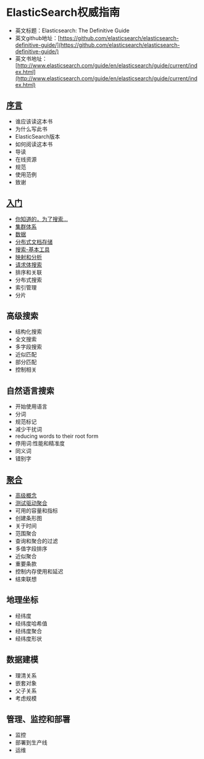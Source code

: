 ElasticSearch权威指南
===================================

* 英文标题：Elasticsearch: The Definitive Guide
* 英文github地址：[https://github.com/elasticsearch/elasticsearch-definitive-guide/](https://github.com/elasticsearch/elasticsearch-definitive-guide/)
* 英文书地址：[http://www.elasticsearch.com/guide/en/elasticsearch/guide/current/index.html](http://www.elasticsearch.com/guide/en/elasticsearch/guide/current/index.html)

[序言](preface.md)
---------
* 谁应该读这本书
* 为什么写此书
* ElasticSearch版本
* 如何阅读这本书
* 导读
* 在线资源
* 规范
* 使用范例
* 致谢

[入门](getting-started/README.md)
------------------------------
* [你知道的，为了搜索...](getting-started/you-know-for-search/README.MD)
* [集群体系](getting-started/distributed-cluster/README.MD)
* [数据](getting-started/data-in-data-out/README.MD)
* [分布式文档存储](getting-started/distributed-document-store/README.MD)
* [搜索-基本工具](getting-started/search/README.MD)
* [映射和分析](getting-started/mapping-analysis/README.MD)
* [请求体搜索](getting-started/full-body-request/README.MD)
* 排序和关联
* 分布式搜索
* 索引管理
* 分片

高级搜索
--------
* 结构化搜索
* 全文搜索
* 多字段搜索
* 近似匹配
* 部分匹配
* 控制相关

自然语言搜索
------------
* 开始使用语言
* 分词
* 规范标记
* 减少干扰词
* reducing words to their root form
* 停用词:性能和精准度
* 同义词
* 错别字

[聚合](aggregations/README.MD)
-------
* [高级概念](aggregations/high-level-concepts/README.MD)
* [测试驱动聚合](aggregations/aggregation-test-drive/README.MD)
* 可用的容量和指标
* 创建条形图
* 关于时间
* 范围聚合
* 查询和聚合的过滤
* 多值字段排序
* 近似聚合
* 重要条款
* 控制内存使用和延迟
* 结束联想

地理坐标
---------
* 经纬度
* 经纬度哈希值
* 经纬度聚合
* 经纬度形状

数据建模
----------
* 理清关系
* 嵌套对象
* 父子关系
* 考虑规模

管理、监控和部署
----------------
* 监控
* 部署到生产线
* 运维
